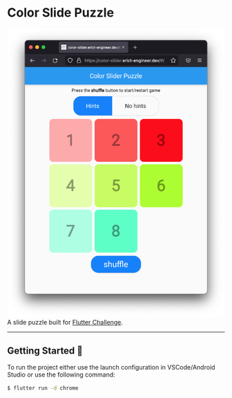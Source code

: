 # Color Slide Puzzle
![logo](images/logo.png)
A slide puzzle built for [Flutter Challenge](https://flutterhack.devpost.com/).

---

## Getting Started 🚀

To run the project either use the launch configuration in VSCode/Android Studio or use the following command:

```sh
$ flutter run -d chrome
```
